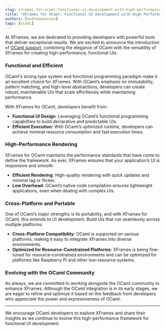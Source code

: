 ```yaml
---
slug: xframes-for-ocaml-functional-ui-development-with-high-performance
title: "XFrames for OCaml: Functional UI Development with High Performance"
authors: [andreamancuso]
tags: [ocaml]
---
```


At XFrames, we are dedicated to providing developers with powerful tools that deliver exceptional results. We are excited to announce the introduction of [OCaml support](https://github.com/xframes-project/xframes-ocaml), combining the elegance of OCaml with the versatility of XFrames for creating high-performance, functional UIs.

<!-- truncate -->

### Functional and Efficient

OCaml's strong type system and functional programming paradigm make it an excellent choice for XFrames. With OCaml’s emphasis on immutability, pattern matching, and high-level abstractions, developers can create robust, maintainable UIs that scale effortlessly while maintaining performance.

With XFrames for OCaml, developers benefit from:

- **Functional UI Design**: Leveraging OCaml’s functional programming capabilities to build declarative and predictable UIs.
- **Efficient Execution**: With OCaml’s optimized runtime, developers can achieve minimal resource consumption and fast execution times.

### High-Performance Rendering

XFrames for OCaml maintains the performance standards that have come to define the framework. As ever, XFrames ensures that your application’s UI is responsive and smooth:

- **Efficient Rendering**: High-quality rendering with quick updates and minimal lag or flicker.
- **Low Overhead**: OCaml’s native code compilation ensures lightweight applications, even when dealing with complex UIs.

### Cross-Platform and Portable

One of OCaml’s major strengths is its portability, and with XFrames for OCaml, this extends to UI development. Build UIs that run seamlessly across multiple platforms:

- **Cross-Platform Compatibility**: OCaml is supported on various platforms, making it easy to integrate XFrames into diverse environments.
- **Optimized for Resource-Constrained Platforms**: XFrames is being fine-tuned for resource-constrained environments and can be optimized for platforms like Raspberry Pi and other low-resource systems.

### Evolving with the OCaml Community

As always, we are committed to working alongside the OCaml community to enhance XFrames. Although the OCaml integration is in its early stages, we are eager to refine and optimize it based on the feedback from developers who appreciate the power and expressiveness of OCaml.

---

We encourage OCaml developers to explore XFrames and share their insights as we continue to evolve this high-performance framework for functional UI development.